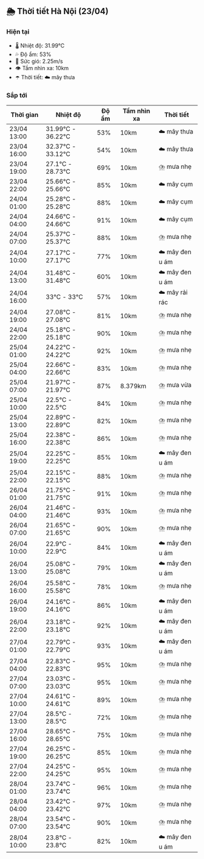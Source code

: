 ## 🌦️ Thời tiết Hà Nội (23/04)

### Hiện tại

- 🌡️ Nhiệt độ: 31.99℃
- 💦 Độ ẩm: 53%
- 💨 Sức gió: 2.25m/s
- 👁️ Tầm nhìn xa: 10km
- ☂️ Thời tiết: ☁️ mây thưa

### Sắp tới

| Thời gian | Nhiệt độ | Độ ẩm | Tầm nhìn xa | Thời tiết |
| --- | --- | --- | --- | --- |
| 23/04 13:00 | 31.99℃ - 36.22℃ | 53% | 10km | ☁️ mây thưa |
| 23/04 16:00 | 32.37℃ - 33.12℃ | 54% | 10km | ☁️ mây thưa |
| 23/04 19:00 | 27.1℃ - 28.73℃ | 69% | 10km | ⛈️ mưa nhẹ |
| 23/04 22:00 | 25.66℃ - 25.66℃ | 85% | 10km | ☁️ mây cụm |
| 24/04 01:00 | 25.28℃ - 25.28℃ | 88% | 10km | ☁️ mây cụm |
| 24/04 04:00 | 24.66℃ - 24.66℃ | 91% | 10km | ☁️ mây cụm |
| 24/04 07:00 | 25.37℃ - 25.37℃ | 88% | 10km | ⛈️ mưa nhẹ |
| 24/04 10:00 | 27.17℃ - 27.17℃ | 77% | 10km | ☁️ mây đen u ám |
| 24/04 13:00 | 31.48℃ - 31.48℃ | 60% | 10km | ☁️ mây đen u ám |
| 24/04 16:00 | 33℃ - 33℃ | 57% | 10km | ☁️ mây rải rác |
| 24/04 19:00 | 27.08℃ - 27.08℃ | 81% | 10km | ⛈️ mưa nhẹ |
| 24/04 22:00 | 25.18℃ - 25.18℃ | 90% | 10km | ⛈️ mưa nhẹ |
| 25/04 01:00 | 24.22℃ - 24.22℃ | 92% | 10km | ⛈️ mưa nhẹ |
| 25/04 04:00 | 22.66℃ - 22.66℃ | 83% | 10km | ⛈️ mưa nhẹ |
| 25/04 07:00 | 21.97℃ - 21.97℃ | 87% | 8.379km | ⛈️ mưa vừa |
| 25/04 10:00 | 22.5℃ - 22.5℃ | 84% | 10km | ⛈️ mưa nhẹ |
| 25/04 13:00 | 22.89℃ - 22.89℃ | 82% | 10km | ⛈️ mưa nhẹ |
| 25/04 16:00 | 22.38℃ - 22.38℃ | 86% | 10km | ⛈️ mưa nhẹ |
| 25/04 19:00 | 22.25℃ - 22.25℃ | 85% | 10km | ☁️ mây đen u ám |
| 25/04 22:00 | 22.15℃ - 22.15℃ | 88% | 10km | ⛈️ mưa nhẹ |
| 26/04 01:00 | 21.75℃ - 21.75℃ | 91% | 10km | ⛈️ mưa nhẹ |
| 26/04 04:00 | 21.46℃ - 21.46℃ | 93% | 10km | ⛈️ mưa nhẹ |
| 26/04 07:00 | 21.65℃ - 21.65℃ | 90% | 10km | ⛈️ mưa nhẹ |
| 26/04 10:00 | 22.9℃ - 22.9℃ | 84% | 10km | ☁️ mây đen u ám |
| 26/04 13:00 | 25.08℃ - 25.08℃ | 79% | 10km | ☁️ mây đen u ám |
| 26/04 16:00 | 25.58℃ - 25.58℃ | 78% | 10km | ⛈️ mưa nhẹ |
| 26/04 19:00 | 24.16℃ - 24.16℃ | 86% | 10km | ☁️ mây đen u ám |
| 26/04 22:00 | 23.18℃ - 23.18℃ | 92% | 10km | ☁️ mây đen u ám |
| 27/04 01:00 | 22.79℃ - 22.79℃ | 93% | 10km | ☁️ mây đen u ám |
| 27/04 04:00 | 22.83℃ - 22.83℃ | 95% | 10km | ⛈️ mưa nhẹ |
| 27/04 07:00 | 23.03℃ - 23.03℃ | 95% | 10km | ⛈️ mưa nhẹ |
| 27/04 10:00 | 24.61℃ - 24.61℃ | 89% | 10km | ⛈️ mưa nhẹ |
| 27/04 13:00 | 28.5℃ - 28.5℃ | 72% | 10km | ⛈️ mưa nhẹ |
| 27/04 16:00 | 28.65℃ - 28.65℃ | 75% | 10km | ⛈️ mưa nhẹ |
| 27/04 19:00 | 26.25℃ - 26.25℃ | 85% | 10km | ⛈️ mưa nhẹ |
| 27/04 22:00 | 24.25℃ - 24.25℃ | 95% | 10km | ⛈️ mưa nhẹ |
| 28/04 01:00 | 23.74℃ - 23.74℃ | 96% | 10km | ⛈️ mưa nhẹ |
| 28/04 04:00 | 23.42℃ - 23.42℃ | 97% | 10km | ⛈️ mưa nhẹ |
| 28/04 07:00 | 23.54℃ - 23.54℃ | 90% | 10km | ⛈️ mưa nhẹ |
| 28/04 10:00 | 23.8℃ - 23.8℃ | 82% | 10km | ☁️ mây đen u ám |
